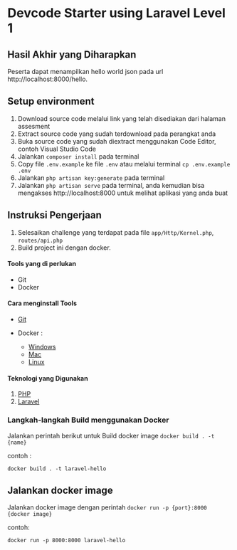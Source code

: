 # Devcode Starter using Laravel Level 1

## Hasil Akhir yang Diharapkan

Peserta dapat menampilkan hello world json pada url http://localhost:8000/hello.

## Setup environment
1. Download source code melalui link yang telah disediakan dari halaman assesment
2. Extract source code yang sudah terdownload pada perangkat anda
3. Buka source code yang sudah diextract menggunakan Code Editor, contoh Visual Studio Code
4. Jalankan `composer install` pada terminal
5. Copy file `.env.example` ke file `.env` atau melalui terminal `cp .env.example .env`
6. Jalankan `php artisan key:generate` pada terminal
7. Jalankan `php artisan serve` pada terminal, anda kemudian bisa mengakses http://localhost:8000 untuk melihat aplikasi yang anda buat

## Instruksi Pengerjaan

1. Selesaikan challenge yang terdapat pada file `app/Http/Kernel.php`, `routes/api.php`
2. Build project ini dengan docker.

#### Tools yang di perlukan

- Git
- Docker 

#### Cara menginstall Tools

- [Git](https://git-scm.com/book/en/v2/Getting-Started-Installing-Git)

- Docker : 
    - [Windows](https://docs.docker.com/desktop/install/windows-install/)
    - [Mac](https://docs.docker.com/desktop/install/mac-install/)
    - [Linux](https://docs.docker.com/desktop/install/linux-install/)

#### Teknologi yang Digunakan

1. [PHP](https://www.php.net/)
2. [Laravel](https://laravel.com/)

### Langkah-langkah Build menggunakan Docker
Jalankan perintah berikut untuk Build docker image  `docker build . -t {name}`

contoh :
```
docker build . -t laravel-hello
```
## Jalankan docker image
Jalankan docker image dengan perintah `docker run -p {port}:8000 {docker image}`

contoh: 
```
docker run -p 8000:8000 laravel-hello
```
